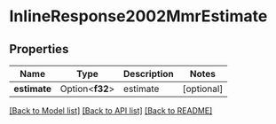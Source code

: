 # InlineResponse2002MmrEstimate

## Properties

Name | Type | Description | Notes
------------ | ------------- | ------------- | -------------
**estimate** | Option<**f32**> | estimate | [optional]

[[Back to Model list]](../README.md#documentation-for-models) [[Back to API list]](../README.md#documentation-for-api-endpoints) [[Back to README]](../README.md)


